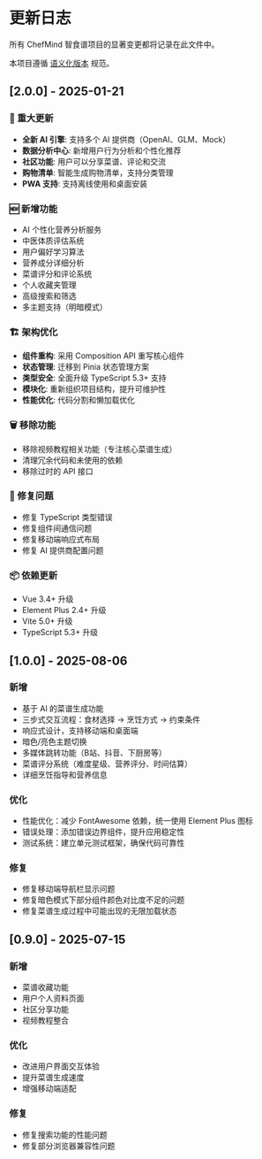 # 更新日志

所有 ChefMind 智食谱项目的显著变更都将记录在此文件中。

本项目遵循 [语义化版本](https://semver.org/lang/zh-CN/) 规范。

## [2.0.0] - 2025-01-21

### 🎉 重大更新

- **全新 AI 引擎**: 支持多个 AI 提供商（OpenAI、GLM、Mock）
- **数据分析中心**: 新增用户行为分析和个性化推荐
- **社区功能**: 用户可以分享菜谱、评论和交流
- **购物清单**: 智能生成购物清单，支持分类管理
- **PWA 支持**: 支持离线使用和桌面安装

### 🆕 新增功能

- AI 个性化营养分析服务
- 中医体质评估系统
- 用户偏好学习算法
- 营养成分详细分析
- 菜谱评分和评论系统
- 个人收藏夹管理
- 高级搜索和筛选
- 多主题支持（明暗模式）

### 🏗️ 架构优化

- **组件重构**: 采用 Composition API 重写核心组件
- **状态管理**: 迁移到 Pinia 状态管理方案
- **类型安全**: 全面升级 TypeScript 5.3+ 支持
- **模块化**: 重新组织项目结构，提升可维护性
- **性能优化**: 代码分割和懒加载优化

### 🗑️ 移除功能

- 移除视频教程相关功能（专注核心菜谱生成）
- 清理冗余代码和未使用的依赖
- 移除过时的 API 接口

### 🐛 修复问题

- 修复 TypeScript 类型错误
- 修复组件间通信问题
- 修复移动端响应式布局
- 修复 AI 提供商配置问题

### 📦 依赖更新

- Vue 3.4+ 升级
- Element Plus 2.4+ 升级
- Vite 5.0+ 升级
- TypeScript 5.3+ 升级

## [1.0.0] - 2025-08-06

### 新增

- 基于 AI 的菜谱生成功能
- 三步式交互流程：食材选择 → 烹饪方式 → 约束条件
- 响应式设计，支持移动端和桌面端
- 暗色/亮色主题切换
- 多媒体跳转功能（B站、抖音、下厨房等）
- 菜谱评分系统（难度星级、营养评分、时间估算）
- 详细烹饪指导和营养信息

### 优化

- 性能优化：减少 FontAwesome 依赖，统一使用 Element Plus 图标
- 错误处理：添加错误边界组件，提升应用稳定性
- 测试系统：建立单元测试框架，确保代码可靠性

### 修复

- 修复移动端导航栏显示问题
- 修复暗色模式下部分组件颜色对比度不足的问题
- 修复菜谱生成过程中可能出现的无限加载状态

## [0.9.0] - 2025-07-15

### 新增

- 菜谱收藏功能
- 用户个人资料页面
- 社区分享功能
- 视频教程整合

### 优化

- 改进用户界面交互体验
- 提升菜谱生成速度
- 增强移动端适配

### 修复

- 修复搜索功能的性能问题
- 修复部分浏览器兼容性问题